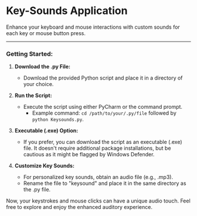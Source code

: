 # Key-Sounds Application

Enhance your keyboard and mouse interactions with custom sounds for each key or mouse button press.

---

### Getting Started:

1. **Download the .py File:**
   - Download the provided Python script and place it in a directory of your choice.

2. **Run the Script:**
   - Execute the script using either PyCharm or the command prompt.
     - Example command: `cd /path/to/your/.py/file` followed by `python Keysounds.py`.

3. **Executable (.exe) Option:**
   - If you prefer, you can download the script as an executable (.exe) file. It doesn't require additional package installations, but be cautious as it might be flagged by Windows Defender.

4. **Customize Key Sounds:**
   - For personalized key sounds, obtain an audio file (e.g., .mp3).
   - Rename the file to "keysound" and place it in the same directory as the .py file.

Now, your keystrokes and mouse clicks can have a unique audio touch. Feel free to explore and enjoy the enhanced auditory experience.
